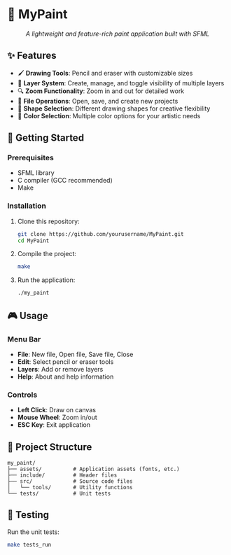 # 🎨 MyPaint

<div align="center">
  <p><em>A lightweight and feature-rich paint application built with SFML</em></p>
</div>

## ✨ Features

- 🖌️ **Drawing Tools**: Pencil and eraser with customizable sizes
- 📑 **Layer System**: Create, manage, and toggle visibility of multiple layers
- 🔍 **Zoom Functionality**: Zoom in and out for detailed work
- 💾 **File Operations**: Open, save, and create new projects
- 🎯 **Shape Selection**: Different drawing shapes for creative flexibility
- 🎨 **Color Selection**: Multiple color options for your artistic needs

## 🚀 Getting Started

### Prerequisites

- SFML library
- C compiler (GCC recommended)
- Make

### Installation

1. Clone this repository:
   ```bash
   git clone https://github.com/yourusername/MyPaint.git
   cd MyPaint
   ```

2. Compile the project:
   ```bash
   make
   ```

3. Run the application:
   ```bash
   ./my_paint
   ```

## 🎮 Usage

### Menu Bar

- **File**: New file, Open file, Save file, Close
- **Edit**: Select pencil or eraser tools
- **Layers**: Add or remove layers
- **Help**: About and help information

### Controls

- **Left Click**: Draw on canvas
- **Mouse Wheel**: Zoom in/out
- **ESC Key**: Exit application

## 📝 Project Structure

```
my_paint/
├── assets/          # Application assets (fonts, etc.)
├── include/         # Header files
├── src/             # Source code files
│   └── tools/       # Utility functions
└── tests/           # Unit tests
```

## 🧪 Testing

Run the unit tests:

```bash
make tests_run
```
